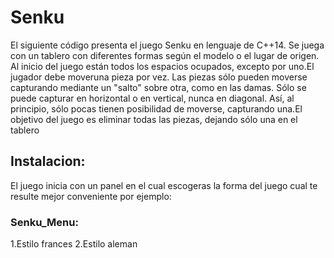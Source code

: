 # Senku
El siguiente código presenta el juego Senku en lenguaje de C++14.
Se juega con un tablero con diferentes formas según el modelo o el lugar de origen.
Al inicio del juego están todos los espacios ocupados, excepto por uno.El jugador 
debe moveruna pieza por vez. Las piezas sólo pueden moverse capturando mediante 
un "salto" sobre otra, como en las damas. Sólo se puede capturar en horizontal o en 
vertical, nunca en diagonal. Así, al principio, sólo pocas tienen posibilidad de moverse, 
capturando una.El objetivo del juego es eliminar todas las piezas, dejando sólo una en el tablero

## Instalacion:
El juego inicia con un panel en el cual escogeras la forma del juego cual te resulte mejor conveniente
por ejemplo:

### Senku_Menu:
1.Estilo frances
2.Estilo aleman

